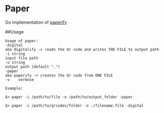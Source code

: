 # Paper
Go implementation of [paperify](https://github.com/alisinabh/paperify)


##Usage
```
Usage of paper:
-digital
aka digitalify -> reads the Qr code and writes THE FILE to output path
-i string
input file path
-o string
output path (default ".")
-paper
aka paperify -> creates the Qr code from ONE FILE
-v    verbose
```

```
Example:

$> paper -i /path/to/file -o /path/to/output_folder -paper 

$> paper -i /path/to/qrcodes/folder -o ./filename.file -digital
```
